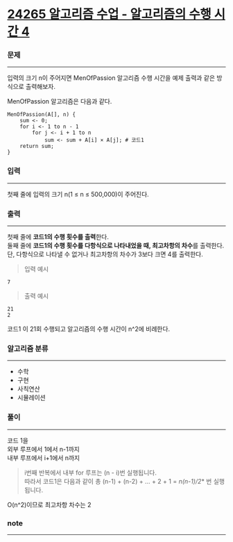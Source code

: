 [24265 알고리즘 수업 - 알고리즘의 수행 시간 4](https://www.acmicpc.net/problem/24265)  
===========
### 문제  

--------------
입력의 크기 n이 주어지면 MenOfPassion 알고리즘 수행 시간을 예제 출력과 같은 방식으로 출력해보자.  
  
MenOfPassion 알고리즘은 다음과 같다.  
```
MenOfPassion(A[], n) {
    sum <- 0;
    for i <- 1 to n - 1
        for j <- i + 1 to n
            sum <- sum + A[i] × A[j]; # 코드1
    return sum;
}
```

### 입력  

--------------
첫째 줄에 입력의 크기 n(1 ≤ n ≤ 500,000)이 주어진다.  
  
### 출력  

--------------
첫째 줄에 **코드1의 수행 횟수를 출력**한다.  
둘째 줄에 **코드1의 수행 횟수를 다항식으로 나타내었을 때, 최고차항의 차수**를 출력한다. 단, 다항식으로 나타낼 수 없거나 최고차항의 차수가 3보다 크면 4를 출력한다.  
  
> 입력 예시  
```
7
```  
> 출력 예시  
```
21
2
```
코드1 이 21회 수행되고 알고리즘의 수행 시간이 n^2에 비례한다.  

### 알고리즘 분류  
  
--------------
- 수학
- 구현
- 사칙연산
- 시뮬레이션

### 풀이  
  
--------------
코드 1을  
외부 루프에서 1에서 n-1까지  
내부 루프에서 i+1에서 n까지  
> i번째 반복에서 내부 for 루프는 (n - i)번 실행됩니다.  
> 따라서 코드1은 다음과 같이 총 (n-1) + (n-2) + ... + 2 + 1 = **n*(n-1)/2** 번 실행됩니다.  
  
O(n^2)이므로 최고차항 차수는 2  
  
### note  

--------------
